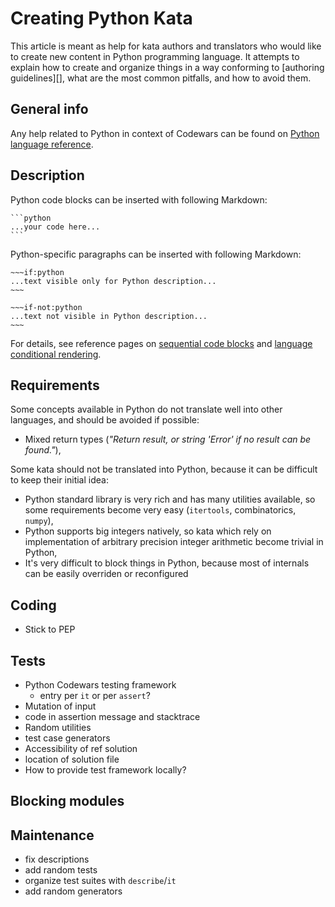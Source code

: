 # Creating Python Kata

This article is meant as help for kata authors and translators who would like to create new content in Python programming language. It attempts to explain how to create and organize things in a way conforming to [authoring guidelines][], what are the most common pitfalls, and how to avoid them.


## General info

Any help related to Python in context of Codewars can be found on [Python language reference](/languages/python/).


## Description

Python code blocks can be inserted with following Markdown:

~~~
```python
...your code here...
```
~~~

Python-specific paragraphs can be inserted with following Markdown:

```
~~~if:python
...text visible only for Python description...
~~~

~~~if-not:python
...text not visible in Python description...
~~~
```

For details, see reference pages on [sequential code blocks](/references/markdown/extensions/#sequential-code-blocks) and [language conditional rendering](/references/markdown/extensions/#conditional-rendering).


## Requirements

Some concepts available in Python do not translate well into other languages, and should be avoided if possible:
- Mixed return types (_"Return result, or string 'Error' if no result can be found."_),

Some kata should not be translated into Python, because it can be difficult to keep their initial idea:
- Python standard library is very rich and has many utilities available, so some requirements become very easy (`itertools`, combinatorics, `numpy`),
- Python supports big integers natively, so kata which rely on implementation of arbitrary precision integer arithmetic become trivial in Python,
- It's very difficult to block things in Python, because most of internals can be easily overriden or reconfigured

## Coding

- Stick to PEP

## Tests

- Python Codewars testing framework
  - entry per `it` or per `assert`?
- Mutation of input
- code in assertion message and stacktrace
- Random utilities
- test case generators
- Accessibility of ref solution
- location of solution file
- How to provide test framework locally?

## Blocking modules

## Maintenance

- fix descriptions
- add random tests
- organize test suites with `describe`/`it`
- add random generators